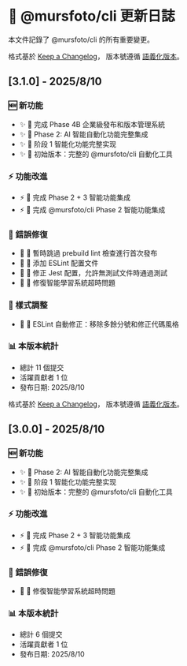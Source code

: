 # 📝 @mursfoto/cli 更新日誌

本文件記錄了 @mursfoto/cli 的所有重要變更。

格式基於 [Keep a Changelog](https://keepachangelog.com/zh-TW/1.0.0/)，
版本號遵循 [語義化版本](https://semver.org/lang/zh-TW/)。

## [3.1.0] - 2025/8/10

### 🆕 新功能

- ✨ 🚀 完成 Phase 4B 企業級發布和版本管理系統
- ✨ 🚀 Phase 2: AI 智能自動化功能完整集成
- ✨ 🚀 阶段 1 智能化功能完整实现
- ✨ 🚀 初始版本：完整的 @mursfoto/cli 自動化工具

### ⚡ 功能改進

- ⚡ 🎉 完成 Phase 2 + 3 智能功能集成
- ⚡ 🎉 完成 @mursfoto/cli Phase 2 智能功能集成

### 🐛 錯誤修復

- 🐛 🔧 暫時跳過 prebuild lint 檢查進行首次發布
- 🐛 🔧 添加 ESLint 配置文件
- 🐛 🔧 修正 Jest 配置，允許無測試文件時通過測試
- 🐛 🐛 修復智能學習系統超時問題

### 💄 樣式調整

- 💄 🎨 ESLint 自動修正：移除多餘分號和修正代碼風格

### 📊 本版本統計

- 總計 11 個提交
- 活躍貢獻者 1 位
- 發布日期: 2025/8/10

格式基於 [Keep a Changelog](https://keepachangelog.com/zh-TW/1.0.0/)，
版本號遵循 [語義化版本](https://semver.org/lang/zh-TW/)。

## [3.0.0] - 2025/8/10

### 🆕 新功能

- ✨ 🚀 Phase 2: AI 智能自動化功能完整集成
- ✨ 🚀 阶段 1 智能化功能完整实现
- ✨ 🚀 初始版本：完整的 @mursfoto/cli 自動化工具

### ⚡ 功能改進

- ⚡ 🎉 完成 Phase 2 + 3 智能功能集成
- ⚡ 🎉 完成 @mursfoto/cli Phase 2 智能功能集成

### 🐛 錯誤修復

- 🐛 🐛 修復智能學習系統超時問題

### 📊 本版本統計

- 總計 6 個提交
- 活躍貢獻者 1 位
- 發布日期: 2025/8/10

